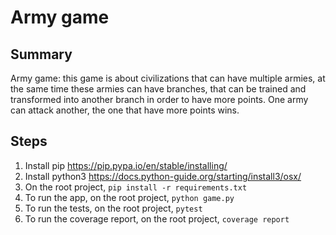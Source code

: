 # Army game

## Summary

Army game: this game is about civilizations that can have multiple armies, at the same time these armies can have branches, that can
be trained and transformed into another branch in order to have more points.
One army can attack another, the one that have more points wins.

## Steps

1. Install pip https://pip.pypa.io/en/stable/installing/
2. Install python3 https://docs.python-guide.org/starting/install3/osx/
3. On the root project, `pip install -r requirements.txt`
4. To run the app, on the root project, `python game.py`
5. To run the tests, on the root project, `pytest`
6. To run the coverage report, on the root project, `coverage report`
